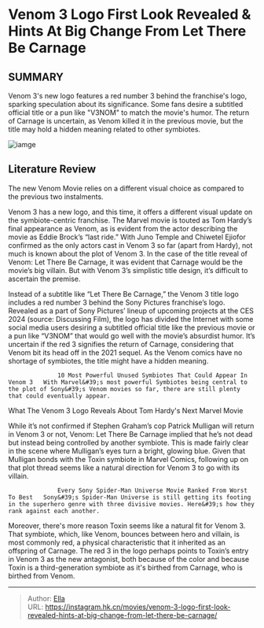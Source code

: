# Venom 3 Logo First Look Revealed &amp; Hints At Big Change From Let There Be Carnage


## SUMMARY 



  Venom 3&#39;s new logo features a red number 3 behind the franchise&#39;s logo, sparking speculation about its significance.   Some fans desire a subtitled official title or a pun like &#34;V3NOM&#34; to match the movie&#39;s humor.   The return of Carnage is uncertain, as Venom killed it in the previous movie, but the title may hold a hidden meaning related to other symbiotes.  

![iamge](https://static1.srcdn.com/wordpress/wp-content/uploads/2024/01/tom-hardy-as-eddie-brock-and-venom-1.jpg)

## Literature Review

The new Venom Movie relies on a different visual choice as compared to the previous two instalments. 




Venom 3 has a new logo, and this time, it offers a different visual update on the symbiote-centric franchise. The Marvel movie is touted as Tom Hardy’s final appearance as Venom, as is evident from the actor describing the movie as Eddie Brock’s “last ride.” With Juno Temple and Chiwetel Ejiofor confirmed as the only actors cast in Venom 3 so far (apart from Hardy), not much is known about the plot of Venom 3. In the case of the title reveal of Venom: Let There Be Carnage, it was evident that Carnage would be the movie’s big villain. But with Venom 3’s simplistic title design, it’s difficult to ascertain the premise.




Instead of a subtitle like “Let There Be Carnage,” the Venom 3 title logo includes a red number 3 behind the Sony Pictures franchise’s logo. Revealed as a part of Sony Pictures’ lineup of upcoming projects at the CES 2024 (source: Discussing Film), the logo has divided the Internet with some social media users desiring a subtitled official title like the previous movie or a pun like “V3NOM” that would go well with the movie’s absurdist humor. It’s uncertain if the red 3 signifies the return of Carnage, considering that Venom bit its head off in the 2021 sequel. As the Venom comics have no shortage of symbiotes, the title might have a hidden meaning.


 

                  10 Most Powerful Unused Symbiotes That Could Appear In Venom 3   With Marvel&#39;s most powerful Symbiotes being central to the plot of Sony&#39;s Venom movies so far, there are still plenty that could eventually appear.   





 What The Venom 3 Logo Reveals About Tom Hardy&#39;s Next Marvel Movie 
         

While it’s not confirmed if Stephen Graham’s cop Patrick Mulligan will return in Venom 3 or not, Venom: Let There Be Carnage implied that he’s not dead but instead being controlled by another symbiote. This is made fairly clear in the scene where Mulligan’s eyes turn a bright, glowing blue. Given that Mulligan bonds with the Toxin symbiote in Marvel Comics, following up on that plot thread seems like a natural direction for Venom 3 to go with its villain.

                  Every Sony Spider-Man Universe Movie Ranked From Worst To Best   Sony&#39;s Spider-Man Universe is still getting its footing in the superhero genre with three divisive movies. Here&#39;s how they rank against each another.   

Moreover, there&#39;s more reason Toxin seems like a natural fit for Venom 3. That symbiote, which, like Venom, bounces between hero and villain, is most commonly red, a physical characteristic that it inherited as an offspring of Carnage. The red 3 in the logo perhaps points to Toxin’s entry in Venom 3 as the new antagonist, both because of the color and because Toxin is a third-generation symbiote as it&#39;s birthed from Carnage, who is birthed from Venom.






---

> Author: [Ella](https://instagram.hk.cn/)  
> URL: https://instagram.hk.cn/movies/venom-3-logo-first-look-revealed-hints-at-big-change-from-let-there-be-carnage/  

